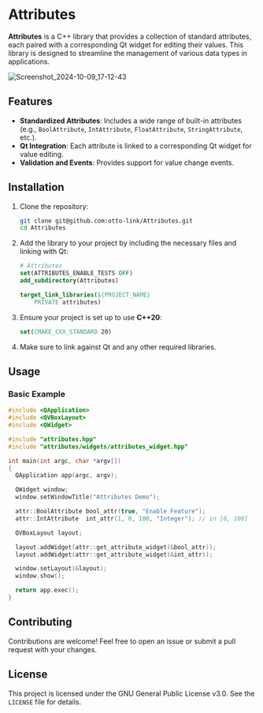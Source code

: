 # Attributes

**Attributes** is a C++ library that provides a collection of standard attributes, each paired with a corresponding Qt widget for editing their values. This library is designed to streamline the management of various data types in applications.

![Screenshot_2024-10-09_17-12-43](https://github.com/user-attachments/assets/30545098-55f0-40d9-b4ef-9dc094523f82)


## Features

- **Standardized Attributes**: Includes a wide range of built-in attributes (e.g., `BoolAttribute`, `IntAttribute`, `FloatAttribute`, `StringAttribute`, etc.).
- **Qt Integration**: Each attribute is linked to a corresponding Qt widget for value editing.
- **Validation and Events**: Provides support for value change events.

## Installation

1. Clone the repository:

   ```bash
   git clone git@github.com:otto-link/Attributes.git
   cd Attributes
   ```

2. Add the library to your project by including the necessary files and linking with Qt:

   ```cmake
   # Attributes
   set(ATTRIBUTES_ENABLE_TESTS OFF)
   add_subdirectory(Attributes)

   target_link_libraries(${PROJECT_NAME}
       PRIVATE attributes)
   ```

4. Ensure your project is set up to use **C++20**:

   ```cmake
   set(CMAKE_CXX_STANDARD 20)
   ```

5. Make sure to link against Qt and any other required libraries.

## Usage

### Basic Example

```cpp
#include <QApplication>
#include <QVBoxLayout>
#include <QWidget>

#include "attributes.hpp"
#include "attributes/widgets/attributes_widget.hpp"

int main(int argc, char *argv[])
{
  QApplication app(argc, argv);

  QWidget window;
  window.setWindowTitle("Attributes Demo");

  attr::BoolAttribute bool_attr(true, "Enable Feature");
  attr::IntAttribute  int_attr(1, 0, 100, "Integer"); // in [0, 100]

  QVBoxLayout layout;

  layout.addWidget(attr::get_attribute_widget(&bool_attr));
  layout.addWidget(attr::get_attribute_widget(&int_attr));

  window.setLayout(&layout);
  window.show();

  return app.exec();
}
```

## Contributing

Contributions are welcome! Feel free to open an issue or submit a pull request with your changes.

## License

This project is licensed under the GNU General Public License v3.0. See the `LICENSE` file for details.
